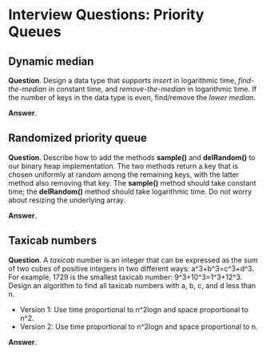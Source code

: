 # Interview Questions: Priority Queues

## Dynamic median

**Question**. Design a data type that supports *insert* in logarithmic time, *find-the-median* in constant time, and *remove-the-median* in logarithmic time. If the number of keys in the data type is even, find/remove the *lower median*.

**Answer**.

## Randomized priority queue

**Question**. Describe how to add the methods **sample()** and **delRandom()** to our binary heap implementation. The two methods return a key that is chosen uniformly at random among the remaining keys, with the latter  method also removing that key. The **sample()** method should take constant time; the **delRandom()** method should take logarithmic time. Do not worry about resizing the underlying array.

**Answer**.

## Taxicab numbers

**Question**. A *taxicab* number is an integer that can be expressed as the sum of two cubes of positive integers in two different ways: a^3+b^3=c^3+d^3. For example, 1729 is the smallest taxicab number: 9^3+10^3=1^3+12^3. Design an algorithm to find all  taxicab numbers with a, b, c, and d less than n.

- Version 1: Use time proportional to n^2log⁡n and space proportional to n^2.
- Version 2: Use time proportional to n^2log⁡n and space proportional to n.

**Answer**.